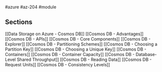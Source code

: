 #azure #az-204 #module 

## Sections
[[Data Storage on Azure - Cosmos DB]]
[[Cosmos DB - Advantages]]
[[Cosmos DB - APIs]]
[[Cosmos DB - Core Components]]
[[Cosmos DB - Explorer]]
[[Cosmos DB - Partitioning Schemes]]
[[Cosmos DB - Choosing a Partition Key]]
[[Cosmos DB - Choosing a Unique Key]]
[[Cosmos DB - Containers]]
[[Cosmos DB - Container Capacity]]
[[Cosmos DB - Database-Level Shared Throughput]]
[[Cosmos DB - Reading Data]]
[[Cosmos DB - Request Units]]
[[Cosmos DB - Consistency Levels]]